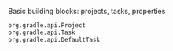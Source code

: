 Basic building blocks: projects, tasks, properties

```bash
org.gradle.api.Project
org.gradle.api.Task
org.gradle.api.DefaultTask
```
